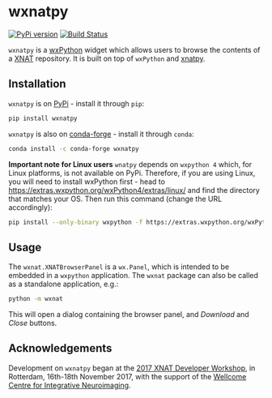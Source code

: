 wxnatpy
=======


[![PyPi version](https://img.shields.io/pypi/v/wxnatpy.svg)](https://pypi.python.org/pypi/wxnatpy/)
[![Build Status](https://travis-ci.org/pauldmccarthy/wxnatpy.svg?branch=master)](https://travis-ci.org/pauldmccarthy/wxnatpy)


`wxnatpy` is a [wxPython](https://www.wxpython.org) widget which allows users
to browse the contents of a [XNAT](https://xnat.org) repository. It is built
on top of `wxPython` and
[xnatpy](https://bitbucket.org/bigr_erasmusmc/xnatpy).


## Installation


`wxnatpy` is on [PyPi](https://pypi.python.org/) - install it through `pip`:


```sh
pip install wxnatpy
```


`wxnatpy` is also on [conda-forge](https://conda-forge.org/) - install it
through `conda`:


```sh
conda install -c conda-forge wxnatpy
```


**Important note for Linux users** `wnatpy` depends on `wxpython 4` which, for
Linux platforms, is not available on PyPi.  Therefore, if you are using Linux,
you will need to install wxPython first - head to
https://extras.wxpython.org/wxPython4/extras/linux/ and find the directory
that matches your OS. Then run this command (change the URL accordingly):


```sh
pip install --only-binary wxpython -f https://extras.wxpython.org/wxPython4/extras/linux/gtk2/ubuntu-16.04/ wxpython
```


## Usage


The `wxnat.XNATBrowserPanel` is a `wx.Panel`, which is intended to be embedded
in a `wxpython` application. The `wxnat` package can also be called as a
standalone application, e.g.:

```sh
python -m wxnat
```

This will open a dialog containing the browser panel, and *Download* and
*Close* buttons.


## Acknowledgements


Development on `wxnatpy` began at the [2017 XNAT Developer
Workshop](https://wiki.xnat.org/workshop-2017/), in Rotterdam, 16th-18th
November 2017, with the support of the [Wellcome Centre for Integrative
Neuroimaging](https://www.ndcn.ox.ac.uk/divisions/fmrib/).
